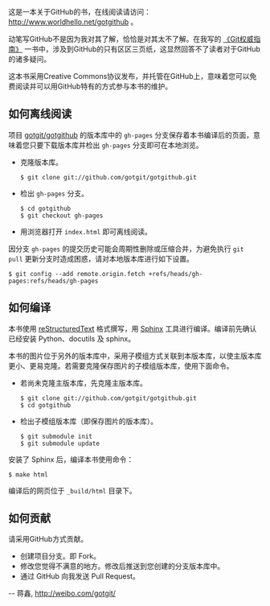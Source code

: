 这是一本关于GitHub的书，在线阅读请访问： <http://www.worldhello.net/gotgithub> 。

动笔写GitHub不是因为我对其了解，恰恰是对其太不了解。在我写的 [《Git权威指南》][gotgit] 一书中，涉及到GitHub的只有区区三页纸，这显然回答不了读者对于GitHub的诸多疑问。

这本书采用Creative Commons协议发布，并托管在GitHub上，意味着您可以免费阅读并可以用GitHub特有的方式参与本书的维护。

## 如何离线阅读

项目 [gotgit/gotgithub](https://github.com/gotgit/gotgithub) 的版本库中的 ``gh-pages`` 分支保存着本书编译后的页面，意味着您只要下载版本库并检出 ``gh-pages`` 分支即可在本地浏览。

* 克隆版本库。

      $ git clone git://github.com/gotgit/gotgithub.git

* 检出 ``gh-pages`` 分支。

      $ cd gotgithub
      $ git checkout gh-pages

* 用浏览器打开 ``index.html`` 即可离线阅读。

因分支 ``gh-pages`` 的提交历史可能会周期性删除或压缩合并，为避免执行 ``git pull`` 更新分支时造成困惑，请对本地版本库进行如下设置。

    $ git config --add remote.origin.fetch +refs/heads/gh-pages:refs/heads/gh-pages

## 如何编译

本书使用 [reStructuredText](http://docutils.sourceforge.net/rst.html) 格式撰写，用 [Sphinx](http://sphinx.pocoo.org/) 工具进行编译。编译前先确认已经安装 Python、docutils 及 sphinx。

本书的图片位于另外的版本库中，采用子模组方式关联到本版本库，以使主版本库更小、更易克隆。若需要克隆保存图片的子模组版本库，使用下面命令。

* 若尚未克隆主版本库，先克隆主版本库。

      $ git clone git://github.com/gotgit/gotgithub.git
      $ cd gotgithub

* 检出子模组版本库（即保存图片的版本库）。

      $ git submodule init
      $ git submodule update

安装了 Sphinx 后，编译本书使用命令：

    $ make html

编译后的网页位于 ``_build/html`` 目录下。

## 如何贡献

请采用GitHub方式贡献。

* 创建项目分支。即 Fork。
* 修改您觉得不满意的地方。修改后推送到您创建的分支版本库中。
* 通过 GitHub 向我发送 Pull Request。


[gotgit]: http://www.worldhello.net/gotgit/ "Got Git"

-- 蒋鑫, <http://weibo.com/gotgit/>
